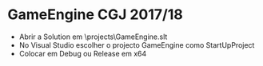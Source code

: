 # GameEngine CGJ 2017/18

- Abrir a Solution em \projects\GameEngine.slt
- No Visual Studio escolher o projecto GameEngine como StartUpProject
- Colocar em Debug ou Release em x64